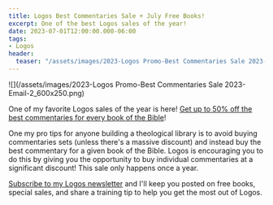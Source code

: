 ```yaml
---
title: Logos Best Commentaries Sale + July Free Books!
excerpt: One of the best Logos sales of the year!
date: 2023-07-01T12:00:00.000-06:00
tags:
- Logos
header:
  teaser: "/assets/images/2023-Logos Promo-Best Commentaries Sale 2023-Email-2_600x250.png"
---
```

![](/assets/images/2023-Logos Promo-Best Commentaries Sale 2023-Email-2_600x250.png)

One of my favorite Logos sales of the year is here! [Get up to 50% off the best commentaries for every book of the Bible](https://partners.faithlife.com/click.track?CID=440235&AFID=467957)!

One my pro tips for anyone building a theological library is to avoid buying commentaries sets (unless there's a massive discount) and instead buy the best commentary for a given book of the Bible. Logos is encouraging you to do this by giving you the opportunity to buy individual commentaries at a significant discount! This sale only happens once a year.

[Subscribe to my Logos newsletter](https://nickstapleton.ck.page/4154455aa2) and I'll keep you posted on free books, special sales, and share a training tip to help you get the most out of Logos.
